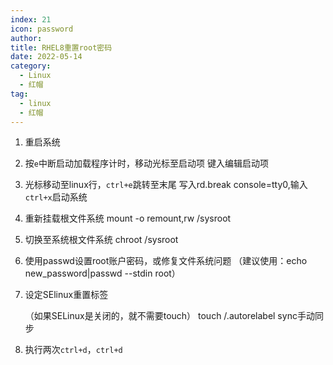 ```yaml
---
index: 21
icon: password
author:
title: RHEL8重置root密码
date: 2022-05-14
category:
  - Linux
  - 红帽
tag:
  - linux
  - 红帽
---
```



1. 重启系统

2. 按`e`中断启动加载程序计时，移动光标至启动项
   键入编辑启动项

3. 光标移动至linux行，`ctrl+e`跳转至末尾
   写入rd.break console=tty0,输入`ctrl+x`启动系统

4. 重新挂载根文件系统
   mount -o remount,rw /sysroot

5. 切换至系统根文件系统 
   chroot /sysroot

6. 使用passwd设置root账户密码，或修复文件系统问题
   （建议使用：echo new_password|passwd --stdin root）

7. 设定SElinux重置标签

   （如果SELinux是关闭的，就不需要touch）
   touch /.autorelabel
   sync手动同步

8. 执行两次`ctrl+d`，`ctrl+d`